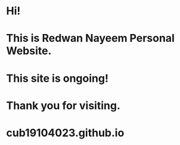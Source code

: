 # Hi!
# This is Redwan Nayeem Personal Website.
# This site is ongoing!
# Thank you for visiting.
# cub19104023.github.io
